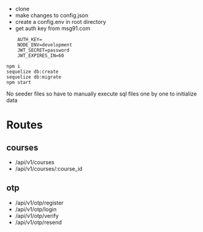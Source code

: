 - clone
- make changes to config.json
- create a config.env in root directory
- get auth key from msg91.com

```
    AUTH_KEY=
    NODE_ENV=development
    JWT_SECRET=password
    JWT_EXPIRES_IN=60
```

```
npm i
sequelize db:create
sequelize db:migrate
npm start
```

No seeder files so have to manually execute sql files one by one to initialize data

# Routes

## courses

- /api/v1/courses
- /api/v1/courses/:course_id

## otp

- /api/v1/otp/register
- /api/v1/otp/login
- /api/v1/otp/verify
- /api/v1/otp/resend
